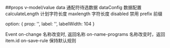 ##props
v-model/value
data   通配符待选数据
dataConfig 数据配置
calculateLength 计划字符长度
maxlength 字符长度
disabled 禁用
prefix 前缀

option: {
    prop: '',
    label: '',
    labelWidth: 104
}


Event
on-change     名称改变时, 返回名称
on-name-programs  名称改变时，返回item.id
on-save-rule  保持默认规则